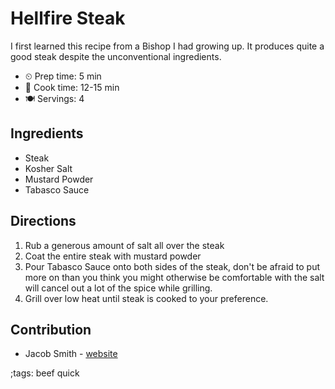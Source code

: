 # Hellfire Steak

I first learned this recipe from a Bishop I had growing up. It produces quite a
good steak despite the unconventional ingredients.

- ⏲ Prep time: 5 min
- 🍳 Cook time: 12-15 min
- 🍽 Servings: 4

## Ingredients

- Steak
- Kosher Salt
- Mustard Powder
- Tabasco Sauce

## Directions

1. Rub a generous amount of salt all over the steak
2. Coat the entire steak with mustard powder
3. Pour Tabasco Sauce onto both sides of the steak, don't be afraid to put more on than you think you might otherwise be comfortable with the salt will cancel out a lot of the spice while grilling.
4. Grill over low heat until steak is cooked to your preference.

## Contribution

- Jacob Smith - [website](https://jacobwsmith.xyz)

;tags: beef quick

